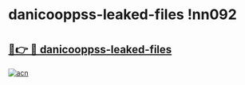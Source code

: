 # danicooppss-leaked-files !nn092

# <h2><a href="https://h5przv.esa.edu.pl?title=danicooppss-leaked-files&ref=nn092">🔗👉 🔴 danicooppss-leaked-files</a></h2>

[![acn](https://github.com/user-attachments/assets/0f9c940e-d8b0-45ae-aac7-cd30a18b3e1c)](https://h5przv.esa.edu.pl?title=danicooppss-leaked-files&ref=nn092)

